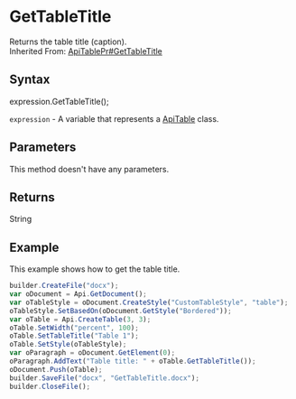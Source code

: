 # GetTableTitle

Returns the table title (caption).<br>Inherited From: [ApiTablePr#GetTableTitle](../../ApiTablePr/Methods/GetTableTitle.md)

## Syntax

expression.GetTableTitle();

`expression` - A variable that represents a [ApiTable](../ApiTable.md) class.

## Parameters

This method doesn't have any parameters.

## Returns

String

## Example

This example shows how to get the table title.

```javascript
builder.CreateFile("docx");
var oDocument = Api.GetDocument();
var oTableStyle = oDocument.CreateStyle("CustomTableStyle", "table");
oTableStyle.SetBasedOn(oDocument.GetStyle("Bordered"));
var oTable = Api.CreateTable(3, 3);
oTable.SetWidth("percent", 100);
oTable.SetTableTitle("Table 1");
oTable.SetStyle(oTableStyle);
var oParagraph = oDocument.GetElement(0);
oParagraph.AddText("Table title: " + oTable.GetTableTitle());
oDocument.Push(oTable);
builder.SaveFile("docx", "GetTableTitle.docx");
builder.CloseFile();
```